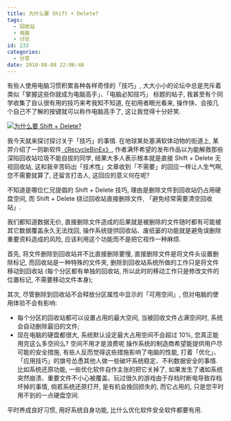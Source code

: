 ```yaml
---
title: 为什么要 Shift + Delete?
tags:
  - 回收站
  - 电脑
  - 讨论
id: 233
categories:
  - 分享
date: 2010-08-08 22:06:48
---
```


有些人使用电脑习惯积累各种各样奇怪的「技巧」, 大大小小的论坛中总是充斥着类似「掌握这些你就成为电脑高手」、「电脑必知技巧」 标题的帖子, 我甚至有个同学收集了自认很有用的技巧来考我知不知道, 在初用者眼光看来, 操作快、会按几个自己不了解的按键就可以称作电脑高手了, 这让我觉得十分好笑.

[![为什么要 Shift + Delete? ](http://img.beamnote.com/2010/why-shift-delete.png)](http://img.beamnote.com/2010/why-shift-delete.png)<!-- more -->

我今天就来探讨探讨关于「技巧」的事情. 在地球某处塞满软体动物的街道上, 某羿介绍了一则新软件[《RecycleBinEx》](http://www.softjie.cn/2010/08/08/recyclebinex/), 作者满怀希望的发布作品以为能解救那些深陷回收站垃圾不能自拔的同学, 结果大多人表示根本就是直接 Shift + Delete 无视回收站, 这和我辛苦码出「技术性」文章收到「不需要」的回应一样让人生气啊, 您不需要就算了, 还留言打击人, 这回应的意义何在呢?

不知道是哪位仁兄提倡的 Shift + Delete 技巧, 理由是删除文件到回收站仍占用硬盘空间, 而 Shift + Delete 绕过回收站直接删除文件, 「避免经常需要清空回收站」.

我们都知道数据无价, 直接删除文件造成的后果就是被删除的文件随时都有可能被其它数据覆盖永久无法找回, 操作系统提供回收站、废纸篓的功能就是避免误删除重要资料造成的风险, 应该利用这个功能而不是把它视作一种麻烦.

首先, 将文件删除到回收站并不比直接删除要慢, 直接删除文件是将文件头设置删除标记, 而回收站是一种特殊的文件夹, 删除到回收站系统所做的工作只是将文件移动到回收站 (每个分区都有单独的回收站, 所以此时的移动工作只是修改文件的位置标记, 不需要移动文件本身);

其次, 尽管删除到回收站不会释放分区属性中显示的「可用空间」, 但对电脑的使用体验不会有影响:

* 每个分区的回收站都可以设置占用的最大空间, 当被回收文件占满空间时, 系统会自动删除最旧的文件;
* 现在电脑的硬盘都很大, 系统默认设定最大占用空间不会超过 10%, 您真正能用完这么多空间么? 空间不用才是浪费呢
操作系统的制造商希望能提供用户尽可能的安全措施, 有些人反而觉得这些措施影响了电脑的性能, 打着「优化」、「应用技巧」的旗号怂恿其他人做一些破坏系统稳定、不利数据安全的事情. 比如系统还原功能, 一些优化软件自作主张的把它关掉了, 如果发生了诸如系统突然崩溃、重要文件不小心被覆盖、玩过很久的游戏由于存档时断电导致存档坏掉的事情, 倘若系统还原打开, 是有机会挽回损失的, 而它占用的, 只是您平时用不到的一点硬盘空间.

平时养成良好习惯, 用好系统自身功能, 比什么优化软件安全软件都要有用.
